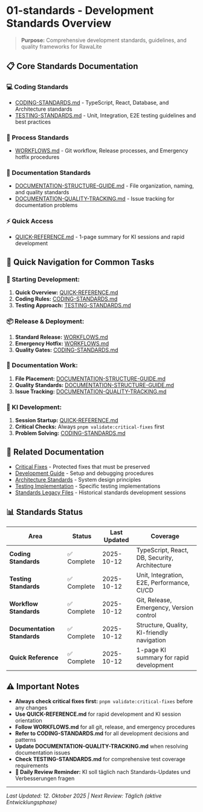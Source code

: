 # 01-standards - Development Standards Overview

> **Purpose:** Comprehensive development standards, guidelines, and quality frameworks for RawaLite

## 📋 **Core Standards Documentation**

### **💻 Coding Standards**
- [CODING-STANDARDS.md](CODING-STANDARDS.md) - TypeScript, React, Database, and Architecture standards
- [TESTING-STANDARDS.md](TESTING-STANDARDS.md) - Unit, Integration, E2E testing guidelines and best practices

### **🔄 Process Standards**  
- [WORKFLOWS.md](WORKFLOWS.md) - Git workflow, Release processes, and Emergency hotfix procedures

### **📁 Documentation Standards**
- [DOCUMENTATION-STRUCTURE-GUIDE.md](DOCUMENTATION-STRUCTURE-GUIDE.md) - File organization, naming, and quality standards
- [DOCUMENTATION-QUALITY-TRACKING.md](DOCUMENTATION-QUALITY-TRACKING.md) - Issue tracking for documentation problems

### **⚡ Quick Access**
- [QUICK-REFERENCE.md](QUICK-REFERENCE.md) - 1-page summary for KI sessions and rapid development

## 🎯 **Quick Navigation for Common Tasks**

### **🚀 Starting Development:**
1. **Quick Overview:** [QUICK-REFERENCE.md](QUICK-REFERENCE.md)
2. **Coding Rules:** [CODING-STANDARDS.md](CODING-STANDARDS.md)  
3. **Testing Approach:** [TESTING-STANDARDS.md](TESTING-STANDARDS.md)

### **📦 Release & Deployment:**
1. **Standard Release:** [WORKFLOWS.md](WORKFLOWS.md#release-workflow)
2. **Emergency Hotfix:** [WORKFLOWS.md](WORKFLOWS.md#emergency-hotfix-workflow)
3. **Quality Gates:** [CODING-STANDARDS.md](CODING-STANDARDS.md#code-quality-metrics)

### **📝 Documentation Work:**
1. **File Placement:** [DOCUMENTATION-STRUCTURE-GUIDE.md](DOCUMENTATION-STRUCTURE-GUIDE.md#file-placement-decision-tree)
2. **Quality Standards:** [DOCUMENTATION-STRUCTURE-GUIDE.md](DOCUMENTATION-STRUCTURE-GUIDE.md#quality-tracking--validation)
3. **Issue Tracking:** [DOCUMENTATION-QUALITY-TRACKING.md](DOCUMENTATION-QUALITY-TRACKING.md)

### **🤖 KI Development:**
1. **Session Startup:** [QUICK-REFERENCE.md](QUICK-REFERENCE.md#ki-development-guidelines)
2. **Critical Checks:** Always `pnpm validate:critical-fixes` first
3. **Problem Solving:** [CODING-STANDARDS.md](CODING-STANDARDS.md#entscheidungsfindung--problem-solving)

## 🔗 **Related Documentation**

- [Critical Fixes](../00-meta/critical-fixes/) - Protected fixes that must be preserved
- [Development Guide](../03-development/) - Setup and debugging procedures  
- [Architecture Standards](../02-architecture/) - System design principles
- [Testing Implementation](../04-testing/) - Specific testing implementations
- [Standards Legacy Files](../15-session-summary/) - Historical standards development sessions

## 📊 **Standards Status**

| **Area** | **Status** | **Last Updated** | **Coverage** |
|----------|------------|------------------|--------------|
| **Coding Standards** | ✅ Complete | 2025-10-12 | TypeScript, React, DB, Security, Architecture |
| **Testing Standards** | ✅ Complete | 2025-10-12 | Unit, Integration, E2E, Performance, CI/CD |
| **Workflow Standards** | ✅ Complete | 2025-10-12 | Git, Release, Emergency, Version control |
| **Documentation Standards** | ✅ Complete | 2025-10-12 | Structure, Quality, KI-friendly navigation |
| **Quick Reference** | ✅ Complete | 2025-10-12 | 1-page KI summary for rapid development |

## ⚠️ **Important Notes**

- **Always check critical fixes first:** `pnpm validate:critical-fixes` before any changes
- **Use QUICK-REFERENCE.md** for rapid development and KI session orientation
- **Follow WORKFLOWS.md** for all git, release, and emergency procedures
- **Refer to CODING-STANDARDS.md** for all development decisions and patterns
- **Update DOCUMENTATION-QUALITY-TRACKING.md** when resolving documentation issues
- **Check TESTING-STANDARDS.md** for comprehensive test coverage requirements
- **📅 Daily Review Reminder:** KI soll täglich nach Standards-Updates und Verbesserungen fragen

---

*Last Updated: 12. Oktober 2025 | Next Review: Täglich (aktive Entwicklungsphase)*